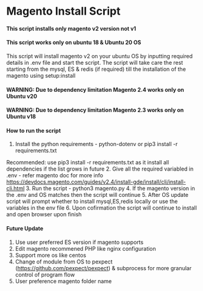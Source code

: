 # Magento Install Script

#### This script installs only magento v2 version not v1 
#### This script works only on ubuntu 18 & Ubuntu 20 OS

This script will install magento v2 on your ubuntu OS by inputting required details in .env file and start the script. The script will take care the rest starting from the mysql, ES & redis (if required) till the installation of the magento using setup:install 

#### WARNING: Due to dependency limitation Magento 2.4 works only on Ubuntu v20
#### WARNING: Due to dependency limitation Magento 2.3 works only on Ubuntu v18

#### How to run the script
1. Install the python requirements - python-dotenv or pip3 install -r requirements.txt

Recommended: use pip3 install -r requirements.txt as it install all dependencies if the list grows in future
2. Give all the required variabled in .env - refer magento doc for more info https://devdocs.magento.com/guides/v2.4/install-gde/install/cli/install-cli.html
3. Run the script - python3 magento.py
4. If the magento version in the .env and OS matches then the script will continue
5. After OS update script will prompt whether to install mysql,ES,redis locally or use the variables in the env file
6. Upon cofirmation the script will continue to install and open browser upon finish

#### Future Update
1. Use user preferred ES version if magento supports
2. Edit magento recommened PHP like nginx configuration
3. Support more os like centos
4. Change of module from OS to pexpect (https://github.com/pexpect/pexpect) & subprocess for more granular control of program flow 
5. User preference magento folder name
